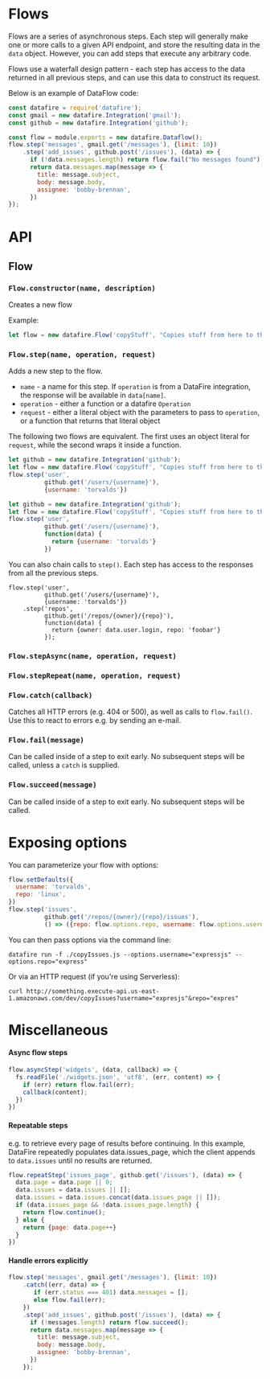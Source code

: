 # Flows
Flows are a series of asynchronous steps. Each step will generally make one or more calls
to a given API endpoint, and store the resulting data in the `data` object. However,
you can add steps that execute any arbitrary code.

Flows use a waterfall design pattern - each step has access to the data returned in all
previous steps, and can use this data to construct its request.

Below is an example of DataFlow code:

```js
const datafire = require('datafire');
const gmail = new datafire.Integration('gmail');
const github = new datafire.Integration('github');

const flow = module.exports = new datafire.Dataflow();
flow.step('messages', gmail.get('/messages'), {limit: 10})
    .step('add_issues', github.post('/issues'), (data) => {
      if (!data.messages.length) return flow.fail("No messages found");
      return data.messages.map(message => {
        title: message.subject,
        body: message.body,
        assignee: 'bobby-brennan',
      })
});
```

# API

## Flow
### `Flow.constructor(name, description)`
Creates a new flow

Example:
```js
let flow = new datafire.Flow('copyStuff', "Copies stuff from here to there");
```

### `Flow.step(name, operation, request)`
Adds a new step to the flow.
* `name` - a name for this step. If `operation` is from a DataFire integration,
the response will be available in `data[name]`.
* `operation` - either a function or a datafire `Operation`
* `request` - either a literal object with the parameters to pass to `operation`, or
a function that returns that literal object

The following two flows are equivalent. The first uses an object literal for `request`,
while the second wraps it inside a function.
```js
let github = new datafire.Integration('github');
let flow = new datafire.Flow('copyStuff', "Copies stuff from here to there");
flow.step('user',
          github.get('/users/{username}'),
          {username: 'torvalds'})
```

```js
let github = new datafire.Integration('github');
let flow = new datafire.Flow('copyStuff', "Copies stuff from here to there");
flow.step('user',
          github.get('/users/{username}'),
          function(data) {
            return {username: 'torvalds'}
          })
```

You can also chain calls to `step()`. Each step has access to the responses
from all the previous steps.

```
flow.step('user',
          github.get('/users/{username}'),
          {username: 'torvalds'})
    .step('repos',
          github.get('/repos/{owner}/{repo}'),
          function(data) {
            return {owner: data.user.login, repo: 'foobar'}
          });
```

### `Flow.stepAsync(name, operation, request)`

### `Flow.stepRepeat(name, operation, request)`

### `Flow.catch(callback)`
Catches all HTTP errors (e.g. 404 or 500), as well as calls to `flow.fail()`.
Use this to react to errors e.g. by sending an e-mail.

### `Flow.fail(message)`
Can be called inside of a step to exit early. No subsequent steps will be called,
unless a `catch` is supplied.

### `Flow.succeed(message)`
Can be called inside of a step to exit early. No subsequent steps will be called.

# Exposing options
You can parameterize your flow with options:
```js
flow.setDefaults({
  username: 'torvalds',
  repo: 'linux',
})
flow.step('issues',
          github.get('/repos/{owner}/{repo}/issues'),
          () => ({repo: flow.options.repo, username: flow.options.username}))
```

You can then pass options via the command line:
```
datafire run -f ./copyIssues.js --options.username="expressjs" --options.repo="express"
```

Or via an HTTP request (if you're using Serverless):
```
curl http://something.execute-api.us-east-1.amazonaws.com/dev/copyIssues?username="expresjs"&repo="expres"
```

# Miscellaneous

#### Async flow steps
```js
flow.asyncStep('widgets', (data, callback) => {
  fs.readFile('./widgets.json', 'utf8', (err, content) => {
    if (err) return flow.fail(err);
    callback(content);
  })
})
```

#### Repeatable steps
e.g. to retrieve every page of results before continuing. In this example,
DataFire repeatedly populates data.issues_page, which the client appends to 
`data.issues` until no results are returned.

```js
flow.repeatStep('issues_page', github.get('/issues'), (data) => {
  data.page = data.page || 0;
  data.issues = data.issues || [];
  data.issues = data.issues.concat(data.issues_page || []);
  if (data.issues_page && !data.issues_page.length) {
    return flow.continue();
  } else {
    return {page: data.page++}
  }
})
```

#### Handle errors explicitly

```js
flow.step('messages', gmail.get('/messages'), {limit: 10})
    .catch((err, data) => {
       if (err.status === 401) data.messages = [];
       else flow.fail(err);
    })
    .step('add_issues', github.post('/issues'), (data) => {
      if (!messages.length) return flow.succeed();
      return data.messages.map(message => {
        title: message.subject,
        body: message.body,
        assignee: 'bobby-brennan',
      })
    });
```
